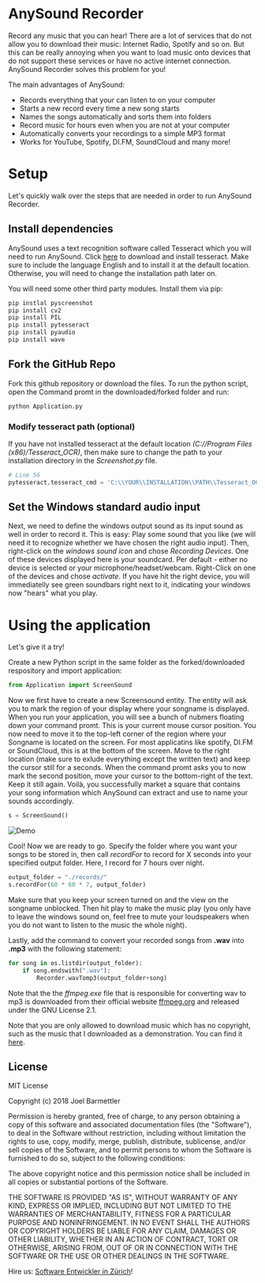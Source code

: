 # AnySound Recorder

Record any music that you can  hear! There are a lot of services that do not allow you to download their music: Internet Radio, Spotify and so on. But this can be really annoying when you want to load music onto devices that do not support these services or have no active internet connection. AnySound Recorder solves this problem for you!

The main advantages of AnySound:

- Records everything that your can listen to on your computer
- Starts a new record every time a new song starts
- Names the songs automatically and sorts them into folders
- Record music for hours even when you are not at your computer
- Automatically converts your recordings to a simple MP3 format
- Works for YouTube, Spotify, DI.FM, SoundCloud and many more!

# Setup
Let's quickly walk over the steps that are needed in order to run AnySound Recorder.

## Install dependencies
AnySound uses a text recognition software called Tesseract which you will need to run AnySound. Click [here](https://digi.bib.uni-mannheim.de/tesseract/tesseract-ocr-setup-3.05.01.exe) to download and install tesseract. Make sure to include the language English and to install it at the default location. Otherwise, you will need to change the installation path later on. 

You will need some other third party modules. Install them via pip:

```sh
pip instlal pyscreenshot
pip install cv2
pip install PIL
pip install pytesseract
pip install pyaudio
pip install wave
```

## Fork the GitHub Repo

Fork this github repository or download the files. To run the python script, open the Command promt in the downloaded/forked folder and run:

```sh
python Application.py
```

### Modify tesseract path (optional)
If you have not installed tesseract at the default location *(C://Program Files (x86)/Tesseract_OCR)*, then make sure to change the path to your installation directory in the *Screenshot.py* file. 

```python
# Line 56
pytesseract.tesseract_cmd = 'C:\\YOUR\\INSTALLATION\\PATH\\Tesseract_OCR\\tesseract.exe'
```

## Set the Windows standard audio input
Next, we need to define the windows output sound as its input sound as well in order to record it. This is easy: Play some sound that you like (we will need it to recognize whether we have chosen the right audio input). Then, right-click on the *windows sound icon* and chose *Recording Devices*. One of these devices displayed here is your soundcard. Per default - either no device is selected or your microphone/headset/webcam. Right-Click on one of the devices and chose *activate*. If you have hit the right device, you will immediatelly see green soundbars right next to it, indicating your windows now "hears" what you play. 

# Using the application
Let's give it a try!

Create a new Python script in the same folder as the forked/downloaded respository and import application:
```Python
from Application import ScreenSound
```

Now we first have to create a new Screensound entity. The entity will ask you to mark the region of your display where your songname is displayed. When you run your application, you will see a bunch of nubmers floating down your command promt. This is your current mouse cursor position. You now need to move it to the top-left corner of the region where your Songname is located on the screen. For most applicatins like spotify, DI.FM or SoundCloud, this is at the bottom of the screen. Move to the right location (make sure to exlude everything except the written text) and keep the cursor still for a seconds. When the command promt asks you to now mark the second position, move your cursor to the bottom-right of the text. Keep it still again. Voilà, you successfully market a square that contains your song information which AnySound can extract and use to name your sounds accordingly. 
```python
s = ScreenSound()
```
![Demo](https://github.com/joelbarmettlerUZH/AnySound_Recorder/raw/master/Resources/AnySound_Demo.gif)

Cool! Now we are ready to go. Specify the folder where you want your songs to be stored in, then call *recordFor* to record for X seconds into your specified output folder. Here, I record for 7 hours over night. 

```python
output_folder = "./records/"
s.recordFor(60 * 60 * 7, output_folder)
```

Make sure that you keep your screen turned on and the view on the songname unblocked. Then hit play to make the music play (you only have to leave the windows sound on, feel free to mute your loudspeakers when you do not want to listen to the music the whole night).

Lastly, add the command to convert your recorded songs from **.wav** into **.mp3** with the following statement:

```python
for song in os.listdir(output_folder):
    if song.endswith(".wav"):
        Recorder.wavTomp3(output_folder+song)
```

Note that the the *ffmpeg.exe* file that is responsible for converting wav to mp3 is downloaded from their official website [ffmpeg.org](https://www.ffmpeg.org/) and released under the GNU License 2.1. 

Note that you are only allowed to download music which has no copyright, such as the music that I downloaded as a demonstration. You can find it [here](https://github.com/joelbarmettlerUZH/AnySound_Recorder/tree/master/records).

License
----

MIT License

Copyright (c) 2018 Joel Barmettler

Permission is hereby granted, free of charge, to any person obtaining a copy
of this software and associated documentation files (the "Software"), to deal
in the Software without restriction, including without limitation the rights
to use, copy, modify, merge, publish, distribute, sublicense, and/or sell
copies of the Software, and to permit persons to whom the Software is
furnished to do so, subject to the following conditions:

The above copyright notice and this permission notice shall be included in all
copies or substantial portions of the Software.

THE SOFTWARE IS PROVIDED "AS IS", WITHOUT WARRANTY OF ANY KIND, EXPRESS OR
IMPLIED, INCLUDING BUT NOT LIMITED TO THE WARRANTIES OF MERCHANTABILITY,
FITNESS FOR A PARTICULAR PURPOSE AND NONINFRINGEMENT. IN NO EVENT SHALL THE
AUTHORS OR COPYRIGHT HOLDERS BE LIABLE FOR ANY CLAIM, DAMAGES OR OTHER
LIABILITY, WHETHER IN AN ACTION OF CONTRACT, TORT OR OTHERWISE, ARISING FROM,
OUT OF OR IN CONNECTION WITH THE SOFTWARE OR THE USE OR OTHER DEALINGS IN THE
SOFTWARE.



Hire us: [Software Entwickler in Zürich](https://polygon-software.ch)!












